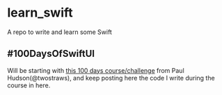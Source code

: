 # learn_swift
A repo to write and learn some Swift

## #100DaysOfSwiftUI
Will be starting with [this 100 days course/challenge](https://www.hackingwithswift.com/100/swiftui) from Paul Hudson(@twostraws), and keep posting here the code I write during the course in here.
